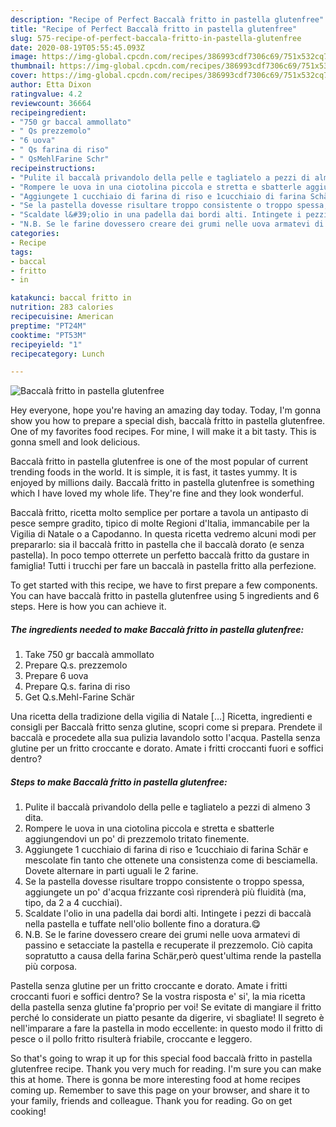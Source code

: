 ```yaml
---
description: "Recipe of Perfect Baccalà fritto in pastella glutenfree"
title: "Recipe of Perfect Baccalà fritto in pastella glutenfree"
slug: 575-recipe-of-perfect-baccala-fritto-in-pastella-glutenfree
date: 2020-08-19T05:55:45.093Z
image: https://img-global.cpcdn.com/recipes/386993cdf7306c69/751x532cq70/baccala-fritto-in-pastella-glutenfree-recipe-main-photo.jpg
thumbnail: https://img-global.cpcdn.com/recipes/386993cdf7306c69/751x532cq70/baccala-fritto-in-pastella-glutenfree-recipe-main-photo.jpg
cover: https://img-global.cpcdn.com/recipes/386993cdf7306c69/751x532cq70/baccala-fritto-in-pastella-glutenfree-recipe-main-photo.jpg
author: Etta Dixon
ratingvalue: 4.2
reviewcount: 36664
recipeingredient:
- "750 gr baccal ammollato"
- " Qs prezzemolo"
- "6 uova"
- " Qs farina di riso"
- " QsMehlFarine Schr"
recipeinstructions:
- "Pulite il baccalà privandolo della pelle e tagliatelo a pezzi di almeno 3 dita."
- "Rompere le uova in una ciotolina piccola e stretta e sbatterle aggiungendovi un po&#39; di prezzemolo tritato finemente."
- "Aggiungete 1 cucchiaio di farina di riso e 1cucchiaio di farina Schär e mescolate fin tanto che ottenete una consistenza come di besciamella. Dovete alternare in parti uguali le 2 farine."
- "Se la pastella dovesse risultare troppo consistente o troppo spessa, aggiungete un po&#39; d&#39;acqua frizzante così riprenderà più fluidità (ma, tipo, da 2 a 4 cucchiai)."
- "Scaldate l&#39;olio in una padella dai bordi alti. Intingete i pezzi di baccalà nella pastella e tuffate nell&#39;olio bollente fino a doratura.😋"
- "N.B. Se le farine dovessero creare dei grumi nelle uova armatevi di passino e setacciate la pastella e recuperate il prezzemolo. Ciò capita sopratutto a causa della farina Schär,però quest&#39;ultima rende la pastella più corposa."
categories:
- Recipe
tags:
- baccal
- fritto
- in

katakunci: baccal fritto in 
nutrition: 283 calories
recipecuisine: American
preptime: "PT24M"
cooktime: "PT53M"
recipeyield: "1"
recipecategory: Lunch

---
```



![Baccalà fritto in pastella glutenfree](https://img-global.cpcdn.com/recipes/386993cdf7306c69/751x532cq70/baccala-fritto-in-pastella-glutenfree-recipe-main-photo.jpg)

Hey everyone, hope you're having an amazing day today. Today, I'm gonna show you how to prepare a special dish, baccalà fritto in pastella glutenfree. One of my favorites food recipes. For mine, I will make it a bit tasty. This is gonna smell and look delicious.

Baccalà fritto in pastella glutenfree is one of the most popular of current trending foods in the world. It is simple, it is fast, it tastes yummy. It is enjoyed by millions daily. Baccalà fritto in pastella glutenfree is something which I have loved my whole life. They're fine and they look wonderful.

Baccalà fritto, ricetta molto semplice per portare a tavola un antipasto di pesce sempre gradito, tipico di molte Regioni d&#39;Italia, immancabile per la Vigilia di Natale o a Capodanno. In questa ricetta vedremo alcuni modi per prepararlo: sia il baccalà fritto in pastella che il baccalà dorato (e senza pastella). In poco tempo otterrete un perfetto baccalà fritto da gustare in famiglia! Tutti i trucchi per fare un baccalà in pastella fritto alla perfezione.


To get started with this recipe, we have to first prepare a few components. You can have baccalà fritto in pastella glutenfree using 5 ingredients and 6 steps. Here is how you can achieve it.

<!--inarticleads1-->

##### The ingredients needed to make Baccalà fritto in pastella glutenfree:

1. Take 750 gr baccalà ammollato
1. Prepare  Q.s. prezzemolo
1. Prepare 6 uova
1. Prepare  Q.s. farina di riso
1. Get  Q.s.Mehl-Farine Schär


Una ricetta della tradizione della vigilia di Natale […] Ricetta, ingredienti e consigli per Baccalà fritto senza glutine, scopri come si prepara. Prendete il baccalà e procedete alla sua pulizia lavandolo sotto l&#39;acqua. Pastella senza glutine per un fritto croccante e dorato. Amate i fritti croccanti fuori e soffici dentro? 

<!--inarticleads2-->

##### Steps to make Baccalà fritto in pastella glutenfree:

1. Pulite il baccalà privandolo della pelle e tagliatelo a pezzi di almeno 3 dita.
1. Rompere le uova in una ciotolina piccola e stretta e sbatterle aggiungendovi un po&#39; di prezzemolo tritato finemente.
1. Aggiungete 1 cucchiaio di farina di riso e 1cucchiaio di farina Schär e mescolate fin tanto che ottenete una consistenza come di besciamella. Dovete alternare in parti uguali le 2 farine.
1. Se la pastella dovesse risultare troppo consistente o troppo spessa, aggiungete un po&#39; d&#39;acqua frizzante così riprenderà più fluidità (ma, tipo, da 2 a 4 cucchiai).
1. Scaldate l&#39;olio in una padella dai bordi alti. Intingete i pezzi di baccalà nella pastella e tuffate nell&#39;olio bollente fino a doratura.😋
1. N.B. Se le farine dovessero creare dei grumi nelle uova armatevi di passino e setacciate la pastella e recuperate il prezzemolo. Ciò capita sopratutto a causa della farina Schär,però quest&#39;ultima rende la pastella più corposa.


Pastella senza glutine per un fritto croccante e dorato. Amate i fritti croccanti fuori e soffici dentro? Se la vostra risposta e&#39; si&#39;, la mia ricetta della pastella senza glutine fa&#39;proprio per voi! Se evitate di mangiare il fritto perché lo considerate un piatto pesante da digerire, vi sbagliate! Il segreto è nell&#39;imparare a fare la pastella in modo eccellente: in questo modo il fritto di pesce o il pollo fritto risulterà friabile, croccante e leggero. 

So that's going to wrap it up for this special food baccalà fritto in pastella glutenfree recipe. Thank you very much for reading. I'm sure you can make this at home. There is gonna be more interesting food at home recipes coming up. Remember to save this page on your browser, and share it to your family, friends and colleague. Thank you for reading. Go on get cooking!
